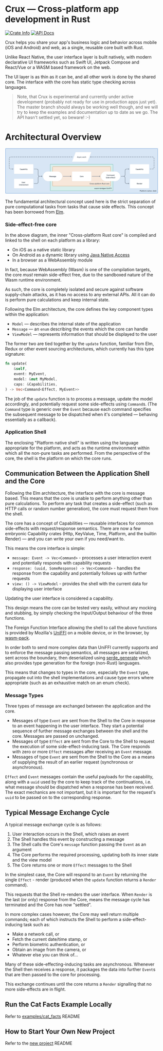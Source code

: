 # Crux — Cross-platform app development in Rust

<p>
  <a href="https://crates.io/crates/crux_core"><img alt="Crate Info" src="https://img.shields.io/crates/v/crux_core.svg"/></a>
  <a href="https://docs.rs/crux_core/"><img alt="API Docs" src="https://img.shields.io/badge/docs.rs-crux_core-green"/></a>
</p>

Crux helps you share your app's business logic and behavior across mobile (iOS and Android) and web, as a single, reusable core built with Rust.

Unlike React Native, the user interface layer is built natively, with modern declarative UI frameworks such as Swift UI, Jetpack Compose and React/Vue or a WASM based framework on the web.

The UI layer is as thin as it can be, and all other work is done by the shared core. The interface with the core has static type checking across languages.

> Note, that Crux is experimental and currently under active development (probably not ready for use in production apps just yet). The master branch should always be working well though, and we will try to keep the examples and documentation up to date as we go. The API hasn't settled yet, so beware! :-)

# Architectural Overview

![Architecture](./architecture.png)

The fundamental architectural concept used here is the strict separation of pure computational tasks from tasks that cause side effects.
This concept has been borrowed from [Elm](https://guide.elm-lang.org/architecture/).

### Side-effect-free core

In the above diagram, the inner "Cross-platform Rust core" is compiled and linked to the shell on each platform as a library:

- On iOS as a native static library
- On Android as a dynamic library using [Java Native Access](https://github.com/java-native-access/jna)
- In a browser as a WebAssembly module

In fact, because WebAssembly (Wasm) is one of the compilation targets, the core _must_ remain side-effect free, due to the sandboxed nature of the Wasm runtime environment.

As such, the core is completely isolated and secure against software supply-chain attacks, as it has
no access to any external APIs.
All it can do is perform pure calculations and keep internal state.

Following the Elm architecture, the core defines the key component types within the application:

- `Model` — describes the internal state of the application
- `Message` — an `enum` describing the events which the core can handle
- `ViewModel` — represents information that should be displayed to the user

The former two are tied together by the `update` function, familiar from Elm, Redux or other event sourcing architectures, which currently has this type signature:

```rust
fn update(
    &self,
    event: MyEvent,
    model: &mut MyModel,
    caps: &Capabilities,
) -> Vec<Command<Effect, MyEvent>>
```

The job of the `update` function is to process a message, update the model accordingly, and potentially request some side-effects using `Command`s.
(The `Command` type is generic over the `Event` because each command specifies the subsequent message to be dispatched when it's completed — behaving essentially as a callback).

### Application Shell

The enclosing "Platform native shell" is written using the language appropriate for the platform, and acts as the runtime environment within which all the non-pure tasks are performed.
From the perspective of the core, the shell is the platform on which the core runs.

## Communication Between the Application Shell and the Core

Following the Elm architecture, the interface with the core is message based.
This means that the core is unable to perform anything other than pure calculations.
To perform any task that creates a side-effect (such as HTTP calls or random number generation), the core must request them from the shell.

The core has a concept of Capabilities — reusable interfaces for common side-effects with request/response semantics. There are now a few embryonic Capability crates (Http, KeyValue, Time, Platform, and the builtin Render) — and you can write your own if you need/want to.

This means the core interface is simple:

- `message: Event -> Vec<Command>` - processes a user interaction event and potentially responds with capability requests
- `response: (uuid, SomeResponse) -> Vec<Command>` - handles the response from the capability and potentially follows up with further requests
- `view: () -> ViewModel` - provides the shell with the current data for displaying user interface

Updating the user interface is considered a capability.

This design means the core can be tested very easily, without any mocking and stubbing, by simply checking the Input/Output behaviour of the three functions.

The Foreign Function Interface allowing the shell to call the above functions is provided by Mozilla's [UniFFI](https://mozilla.github.io/uniffi-rs/) on a mobile device, or in the browser, by [wasm-pack](https://rustwasm.github.io/wasm-pack/).

In order both to send more complex data than UniFFI currently supports and to enforce the message passing semantics, all messages are serialized, sent across the boundary, then deserialized using [serde_generate](https://docs.rs/serde-generate/latest/serde_generate/) which also provides type generation for the foreign (non-Rust) languages.

This means that changes to types in the core, especially the `Event` type, propagate out into the shell implementations and cause type errors where appropriate (such as an exhaustive match on an enum check).

### Message Types

Three types of message are exchanged between the application and the core.

- Messages of type `Event` are sent from the Shell to the Core in response to an event happening in the user interface.
  They start a potential sequence of further message exchanges between the shell and the core.
  Messages are passed on unchanged.
- Messages of type `Effect` are sent from the Core to the Shell to request the execution of some side-effect-inducing task.
  The Core responds with zero or more `Effect` messages after receiving an `Event` message.
- Messages of type `Event` are sent from the Shell to the Core as a means of supplying the result of an earlier request (synchronous or asynchronous).

`Effect` and `Event` messages contain the useful payloads for the capability, along with a `uuid` used by the core to keep track of the continuations, i.e. what message should be dispatched when a response has been received.
The exact mechanics are not important, but it is important for the request's `uuid` to be passed on to the corresponding response.

## Typical Message Exchange Cycle

A typical message exchange cycle is as follows:

1. User interaction occurs in the Shell, which raises an event
1. The Shell handles this event by constructing a message
1. The Shell calls the Core's `message` function passing the `Event` as an argument
1. The Core performs the required processing, updating both its inner state and the view model
1. The Core returns one or more `Effect` messages to the Shell

In the simplest case, the Core will respond to an `Event` by returning the single `Effect` - render (produced when the `update` function returns a `Render` command).

This requests that the Shell re-renders the user interface.
When `Render` is the last (or only) response from the Core, means the message cycle has terminated and the Core has now "settled".

In more complex cases however, the Core may well return multiple commands; each of which instructs the Shell to perform a side-effect-inducing task such as:

- Make a network call, or
- Fetch the current date/time stamp, or
- Perform biometric authentication, or
- Obtain an image from the camera, or
- Whatever else you can think of...

Many of these side-effecting-inducing tasks are asynchronous.
Whenever the Shell then receives a response, it packages the data into further `Event`s that are then passed to the core for processing.

This exchange continues until the core returns a `Render` signalling that no more side-effects are in flight.

## Run the Cat Facts Example Locally

Refer to [examples/cat_facts](./examples/cat_facts/README.md) README

## How to Start Your Own New Project

Refer to the [new project](./docs/new-project.md) README
